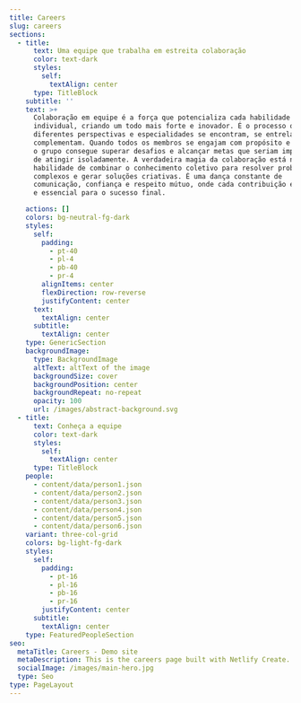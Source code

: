 ```yaml
---
title: Careers
slug: careers
sections:
  - title:
      text: Uma equipe que trabalha em estreita colaboração
      color: text-dark
      styles:
        self:
          textAlign: center
      type: TitleBlock
    subtitle: ''
    text: >+
      Colaboração em equipe é a força que potencializa cada habilidade
      individual, criando um todo mais forte e inovador. É o processo onde
      diferentes perspectivas e especialidades se encontram, se entrelaçam e se
      complementam. Quando todos os membros se engajam com propósito e empenho,
      o grupo consegue superar desafios e alcançar metas que seriam impossíveis
      de atingir isoladamente. A verdadeira magia da colaboração está na
      habilidade de combinar o conhecimento coletivo para resolver problemas
      complexos e gerar soluções criativas. É uma dança constante de
      comunicação, confiança e respeito mútuo, onde cada contribuição é valiosa
      e essencial para o sucesso final.

    actions: []
    colors: bg-neutral-fg-dark
    styles:
      self:
        padding:
          - pt-40
          - pl-4
          - pb-40
          - pr-4
        alignItems: center
        flexDirection: row-reverse
        justifyContent: center
      text:
        textAlign: center
      subtitle:
        textAlign: center
    type: GenericSection
    backgroundImage:
      type: BackgroundImage
      altText: altText of the image
      backgroundSize: cover
      backgroundPosition: center
      backgroundRepeat: no-repeat
      opacity: 100
      url: /images/abstract-background.svg
  - title:
      text: Conheça a equipe
      color: text-dark
      styles:
        self:
          textAlign: center
      type: TitleBlock
    people:
      - content/data/person1.json
      - content/data/person2.json
      - content/data/person3.json
      - content/data/person4.json
      - content/data/person5.json
      - content/data/person6.json
    variant: three-col-grid
    colors: bg-light-fg-dark
    styles:
      self:
        padding:
          - pt-16
          - pl-16
          - pb-16
          - pr-16
        justifyContent: center
      subtitle:
        textAlign: center
    type: FeaturedPeopleSection
seo:
  metaTitle: Careers - Demo site
  metaDescription: This is the careers page built with Netlify Create.
  socialImage: /images/main-hero.jpg
  type: Seo
type: PageLayout
---
```

